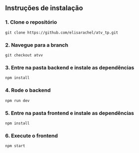 ## Instruções de instalação
### 1. Clone o repositório
```
git clone https://github.com/elisarachel/atv_tp.git
```
### 2. Navegue para a branch
```
git checkout atvv
```
### 3. Entre na pasta backend e instale as dependências
```
npm install
```
### 4. Rode o backend
```
npm run dev
```
### 5. Entre na pasta frontend e instale as dependências
```
npm install
```
### 6. Execute o frontend
```
npm start
```
